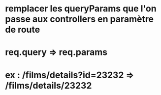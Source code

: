 # remplacer les queryParams que l'on passe aux controllers en paramètre de route
# req.query => req.params
# ex : /films/details?id=23232 => /films/details/23232